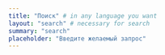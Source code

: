 ```yaml
---
title: "Поиск" # in any language you want
layout: "search" # necessary for search
summary: "search"
placeholder: "Введите желаемый запрос"
---
```


